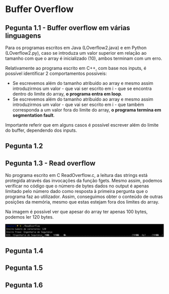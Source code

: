 # Buffer Overflow

## Pegunta 1.1 - Buffer overflow em várias linguagens

Para os programas escritos em Java (LOverflow2.java) e em Python (LOverflow2.py), caso se introduza um valor superior em relação ao tamanho com que o array é inicializado (10), ambos terminam com um erro. 

Relativamente ao programa escrito em C++, com base nos inputs, é possível identificar 2 comportamentos possíveis:

  * Se escrevemos além do tamanho atribuído ao array e mesmo assim introduzirmos um valor - que vai ser escrito em i - que se encontra dentro do limite do array, **o programa entra em loop**.
  * Se escrevemos além do tamanho atribuído ao array e mesmo assim introduzirmos um valor - que vai ser escrito em i - que também corresponda a um valor fora do limite do array, **o programa termina em segmentation fault**.

Importante referir que em alguns casos é possível escrever além do limite do buffer, dependendo dos inputs.

## Pegunta 1.2

## Pegunta 1.3 - Read overflow

No programa escrito em C ReadOverflow.c, a leitura das strings está protegida através das invocações da função fgets. Mesmo assim, podemos verificar no código que o número de bytes dados no output é apenas limitado pelo número dado como resposta à primeira pergunta que o programa faz ao utilizador. 
Assim, conseguimos obter o conteúdo de outras posições da memória, mesmo que estas estejam fora dos limites do array. 

Na imagem é possível ver que apesar do array ter apenas 100 bytes, podemos ler 120 bytes.
<p align="center">
    <img src="P1_3.png">
</p>

## Pegunta 1.4
## Pegunta 1.5
## Pegunta 1.6

